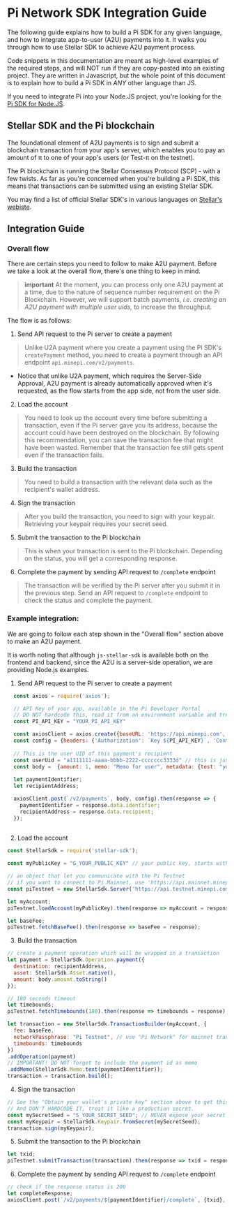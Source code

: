 # Pi Network SDK Integration Guide

The following guide explains how to build a Pi SDK for any given language, and how to integrate app-to-user (A2U)
payments into it. It walks you through how to use Stellar SDK to achieve A2U payment process.

Code snippets in this documentation are meant as high-level examples of the required steps, and will NOT run
if they are copy-pasted into an existing project. They are written in Javascript, but the whole point of
this document is to explain how to build a Pi SDK in _ANY_ other language than JS.

If you need to integrate Pi into your Node.JS project, you're looking for the
[Pi SDK for Node.JS](https://github.com/pi-apps/pi-node-sdk#coming-soon).


## Stellar SDK and the Pi blockchain

The foundational element of A2U payments is to sign and submit a blockchain transaction from your app's server, which enables you
to pay an amount of π to one of your app's users (or Test-π on the testnet).

The Pi blockchain is running the Stellar Consensus Protocol (SCP) - with a few twists. As far as you're concerned when you're
building a Pi SDK, this means that transactions can be submitted using an existing Stellar SDK.

You may find a list of official Stellar SDK's in various languages on [Stellar's webiste](https://developers.stellar.org/docs/tools-and-sdks#sdk-library).


## Integration Guide

### Overall flow

There are certain steps you need to follow to make A2U payment. Before we take a look at the overall flow, there's one thing to keep in mind. 

> **important** At the moment, you can process only one A2U payment at a time, due to the nature of sequence number requirement on the Pi Blockchain. However, we will support batch payments, *i.e. creating an A2U payment with multiple user uids,* to increase the throughput.

The flow is as follows:

1. Send API request to the Pi server to create a payment
> Unlike U2A payment where you create a payment using the Pi SDK's `createPayment` method, you need to create a payment through an API endpoint `api.minepi.com/v2/payments`.
- Notice that unlike U2A payment, which requires the Server-Side Approval, A2U payment is already automatically approved when it's requested, as the flow starts from the app side, not from the user side.

2. Load the account
> You need to look up the account every time before submitting a transaction, even if the Pi server gave you its address, because the account could have been destroyed on the blockchain. By following this recommendation, you can save the transaction fee that might have been wasted. Remember that the transaction fee still gets spent even if the transaction fails.

3. Build the transaction
> You need to build a transaction with the relevant data such as the recipient's wallet address.

4. Sign the transaction
> After you build the transaction, you need to sign with your keypair. Retrieving your keypair requires your secret seed.

5. Submit the transaction to the Pi blockchain
> This is when your transaction is sent to the Pi blockchain. Depending on the status, you will get a corresponding response.

6. Complete the payment by sending API request to `/complete` endpoint
> The transaction will be verified by the Pi server after you submit it in the previous step. Send an API request to `/complete` endpoint to check the status and complete the payment.


### Example integration:

We are going to follow each step shown in the "Overall flow" section above to make an A2U payment.

It is worth noting that although `js-stellar-sdk` is available both on the frontend and backend,
since the A2U is a server-side operation, we are providing Node.js examples.

1. Send API request to the Pi server to create a payment

```javascript
  const axios = require('axios');

  // API Key of your app, available in the Pi Developer Portal
  // DO NOT hardcode this, read it from an environment variable and treat it like a production secret.
  const PI_API_KEY = "YOUR_PI_API_KEY"

  const axiosClient = axios.create({baseURL: 'https://api.minepi.com', timeout: 20000});
  const config = {headers: {'Authorization': `Key ${PI_API_KEY}`, 'Content-Type': 'application/json'}};
  
  // This is the user UID of this payment's recipient
  const userUid = "a1111111-aaaa-bbbb-2222-ccccccc3333d" // this is just an example uid!
  const body =  {amount: 1, memo: "Memo for user", metadata: {test: "your metadata"}, uid: userUid}; // your payment data and uid
  
  let paymentIdentifier;
  let recipientAddress;

  axiosClient.post(`/v2/payments`, body, config).then(response => {
    paymentIdentifier = response.data.identifier;
    recipientAddress = response.data.recipient;
  });
  
```

2. Load the account

```javascript
const StellarSdk = require('stellar-sdk');

const myPublicKey = "G_YOUR_PUBLIC_KEY" // your public key, starts with G

// an object that let you communicate with the Pi Testnet
// if you want to connect to Pi Mainnet, use 'https://api.mainnet.minepi.com' instead
const piTestnet = new StellarSdk.Server('https://api.testnet.minepi.com');

let myAccount;
piTestnet.loadAccount(myPublicKey).then(response => myAccount = response);

let baseFee;
piTestnet.fetchBaseFee().then(response => baseFee = response);
```

3. Build the transaction

```javascript
// create a payment operation which will be wrapped in a transaction
let payment = StellarSdk.Operation.payment({
  destination: recipientAddress,
  asset: StellarSdk.Asset.native(),
  amount: body.amount.toString()
});

// 180 seconds timeout
let timebounds;
piTestnet.fetchTimebounds(180).then(response => timebounds = response);

let transaction = new StellarSdk.TransactionBuilder(myAccount, {
  fee: baseFee,
  networkPassphrase: "Pi Testnet", // use "Pi Network" for mainnet transaction
  timebounds: timebounds
})
.addOperation(payment)
// IMPORTANT! DO NOT forget to include the payment id as memo
.addMemo(StellarSdk.Memo.text(paymentIdentifier));
transaction = transaction.build();
```

4. Sign the transaction

```javascript
// See the "Obtain your wallet's private key" section above to get this.
// And DON'T HARDCODE IT, treat it like a production secret.
const mySecretSeed = "S_YOUR_SECRET_SEED"; // NEVER expose your secret seed to public, starts with S
const myKeypair = StellarSdk.Keypair.fromSecret(mySecretSeed);
transaction.sign(myKeypair);
```

5. Submit the transaction to the Pi blockchain

```javascript
let txid;
piTestnet.submitTransaction(transaction).then(response => txid = response.id);
```

6. Complete the payment by sending API request to `/complete` endpoint

```javascript
// check if the response status is 200 
let completeResponse;
axiosClient.post(`/v2/payments/${paymentIdentifier}/complete`, {txid}, config).then(response => completeResponse = response);
```
